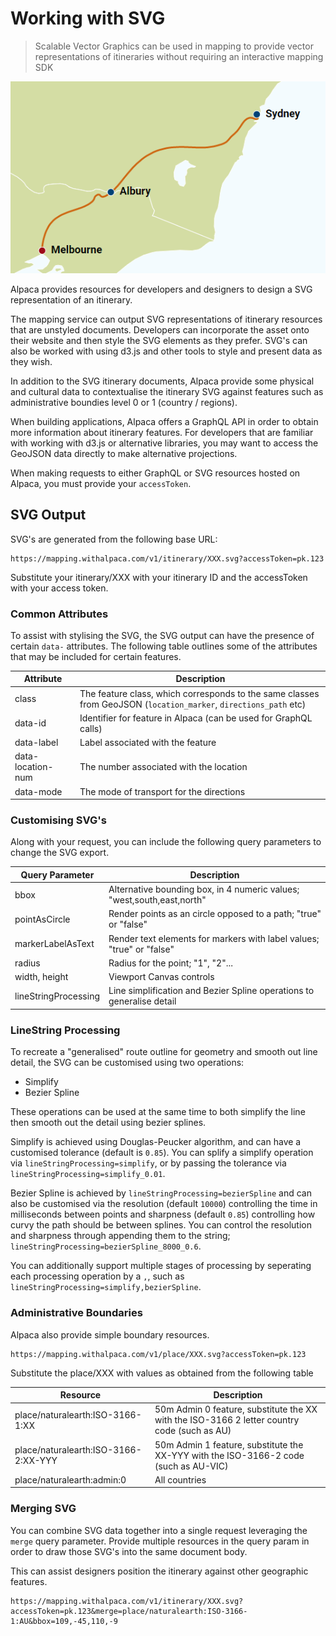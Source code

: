 # Working with SVG

> Scalable Vector Graphics can be used in mapping to provide vector
> representations of itineraries without requiring an interactive mapping SDK

<img src="./svg-basic-styled.png" alt="Basic SVG Example" />

Alpaca provides resources for developers and designers to design a SVG
representation of an itinerary.

The mapping service can output SVG representations of itinerary resources that
are unstyled documents. Developers can incorporate the asset onto their website
and then style the SVG elements as they prefer. SVG's can also be worked with
using d3.js and other tools to style and present data as they wish.

In addition to the SVG itinerary documents, Alpaca provide some physical and
cultural data to contextualise the itinerary SVG against features such as
administrative boundies level 0 or 1 (country / regions).

When building applications, Alpaca offers a GraphQL API in order to obtain more
information about itinerary features. For developers that are familiar with
working with d3.js or alternative libraries, you may want to access the GeoJSON
data directly to make alternative projections.

When making requests to either GraphQL or SVG resources hosted on Alpaca, you
must provide your `accessToken`.

## SVG Output

SVG's are generated from the following base URL:

```
https://mapping.withalpaca.com/v1/itinerary/XXX.svg?accessToken=pk.123
```

Substitute your itinerary/XXX with your itinerary ID and the accessToken with
your access token.

### Common Attributes

To assist with stylising the SVG, the SVG output can have the presence of
certain `data-` attributes. The following table outlines some of the attributes
that may be included for certain features.

| Attribute         | Description                                                                                                      |
| ----------------- | ---------------------------------------------------------------------------------------------------------------- |
| class             | The feature class, which corresponds to the same classes from GeoJSON (`location_marker`, `directions_path` etc) |
| data-id           | Identifier for feature in Alpaca (can be used for GraphQL calls)                                                 |
| data-label        | Label associated with the feature                                                                                |
| data-location-num | The number associated with the location                                                                          |
| data-mode         | The mode of transport for the directions                                                                         |

### Customising SVG's

Along with your request, you can include the following query parameters to
change the SVG export.

| Query Parameter      | Description                                                            |
| -------------------- | ---------------------------------------------------------------------- |
| bbox                 | Alternative bounding box, in 4 numeric values; "west,south,east,north" |
| pointAsCircle        | Render points as an circle opposed to a path; "true" or "false"        |
| markerLabelAsText    | Render text elements for markers with label values; "true" or "false"  |
| radius               | Radius for the point; "1", "2"...                                      |
| width, height        | Viewport Canvas controls                                               |
| lineStringProcessing | Line simplification and Bezier Spline operations to generalise detail  |

### LineString Processing

To recreate a "generalised" route outline for geometry and smooth out line
detail, the SVG can be customised using two operations:

- Simplify
- Bezier Spline

These operations can be used at the same time to both simplify the line then
smooth out the detail using bezier splines.

Simplify is achieved using Douglas-Peucker algorithm, and can have a customised
tolerance (default is `0.85`). You can splify a simplify operation via
`lineStringProcessing=simplify`, or by passing the tolerance via
`lineStringProcessing=simplify_0.01`.

Bezier Spline is achieved by `lineStringProcessing=bezierSpline` and can also
be customised via the resolution (default `10000`) controlling the time in
milliseconds between points and sharpness (default `0.85`) controlling how curvy
the path should be between splines. You can control the resolution and sharpness
through appending them to the string;
`lineStringProcessing=bezierSpline_8000_0.6`.

You can additionally support multiple stages of processing by seperating each
processing operation by a `,`, such as
`lineStringProcessing=simplify,bezierSpline`.

### Administrative Boundaries

Alpaca also provide simple boundary resources.

```
https://mapping.withalpaca.com/v1/place/XXX.svg?accessToken=pk.123
```

Substitute the place/XXX with values as obtained from the following table

| Resource                             | Description                                                                                 |
| ------------------------------------ | ------------------------------------------------------------------------------------------- |
| place/naturalearth:ISO-3166-1:XX     | 50m Admin 0 feature, substitute the XX with the ISO-3166 2 letter country code (such as AU) |
| place/naturalearth:ISO-3166-2:XX-YYY | 50m Admin 1 feature, substitute the XX-YYY with the ISO-3166-2 code (such as AU-VIC)        |
| place/naturalearth:admin:0           | All countries                                                                               |

### Merging SVG

You can combine SVG data together into a single request leveraging the `merge`
query parameter. Provide multiple resources in the query param in order to
draw those SVG's into the same document body.

This can assist designers position the itinerary against other geographic
features.

```
https://mapping.withalpaca.com/v1/itinerary/XXX.svg?accessToken=pk.123&merge=place/naturalearth:ISO-3166-1:AU&bbox=109,-45,110,-9
```
